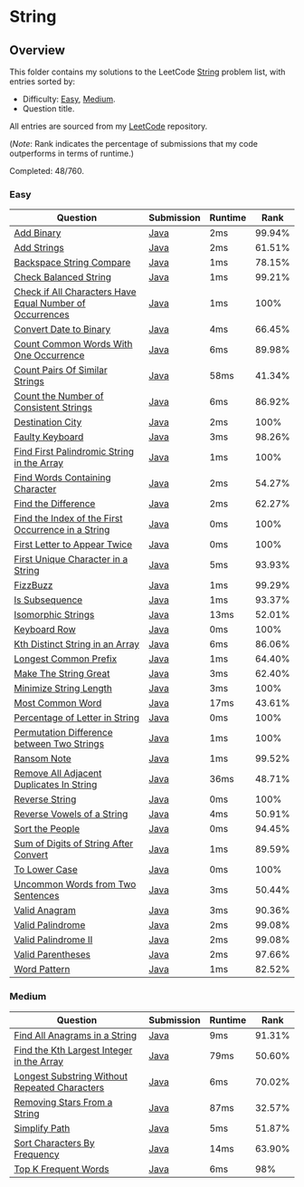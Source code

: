# String

## Overview
This folder contains my solutions to the LeetCode [String](https://leetcode.com/problem-list/string/) problem list,
with entries sorted by:
- Difficulty: [Easy](#easy), [Medium](#medium).
- Question title.

All entries are sourced from my [LeetCode](https://github.com/shumarb/leetcode) repository.

(*Note*: Rank indicates the percentage of submissions that my code outperforms in terms of runtime.)

Completed: 48/760.

### Easy
| Question                                                                                                                                                        | Submission                                                                                                                   | Runtime | Rank   |
|-----------------------------------------------------------------------------------------------------------------------------------------------------------------|------------------------------------------------------------------------------------------------------------------------------|---------|--------|
| [Add Binary](https://leetcode.com/problems/add-binary/description/)                                                                                             | [Java](https://github.com/shumarb/leetcode/blob/main/submissions/java/AddBinary.java)                                        | 2ms     | 99.94% |
| [Add Strings](https://leetcode.com/problems/add-strings/description/)                                                                                           | [Java](https://github.com/shumarb/leetcode/blob/main/submissions/java/AddStrings.java)                                       | 2ms     | 61.51% |
| [Backspace String Compare](https://leetcode.com/problems/backspace-string-compare/description/)                                                                 | [Java](https://github.com/shumarb/leetcode/blob/main/submissions/java/BackspaceStringCompare.java)                           | 1ms     | 78.15% |
| [Check Balanced String](https://leetcode.com/problems/check-balanced-string/description/)                                                                       | [Java](https://github.com/shumarb/leetcode/blob/main/submissions/java/CheckedBalancedString.java)                            | 1ms     | 99.21% |
| [Check if All Characters Have Equal Number of Occurrences](https://leetcode.com/problems/check-if-all-characters-have-equal-number-of-occurrences/description/) | [Java](https://github.com/shumarb/leetcode/blob/main/submissions/java/CheckIfAllCharactersHaveEqualNumberOfOccurrences.java) | 1ms     | 100%   |
| [Convert Date to Binary](https://leetcode.com/problems/convert-date-to-binary/description/)                                                                     | [Java](https://github.com/shumarb/leetcode/blob/main/submissions/java/ConvertDateToBinary.java)                              | 4ms     | 66.45% |
| [Count Common Words With One Occurrence](https://leetcode.com/problems/count-common-words-with-one-occurrence/description/)                                     | [Java](https://github.com/shumarb/leetcode/blob/main/submissions/java/CountCommonWordsWithOneOccurrence.java)                | 6ms     | 89.98% |
| [Count Pairs Of Similar Strings](https://leetcode.com/problems/count-pairs-of-similar-strings//description/)                                                    | [Java](https://github.com/shumarb/leetcode/blob/main/submissions/java/CountPairsOfSimilarStrings.java)                       | 58ms    | 41.34% |
| [Count the Number of Consistent Strings](https://leetcode.com/problems/count-the-number-of-consistent-strings/description/)                                     | [Java](https://github.com/shumarb/leetcode/blob/main/submissions/java/CountTheNumberOfConsistentStrings.java)                | 6ms     | 86.92% |
| [Destination City](https://leetcode.com/problems/destination-city/description/)                                                                                 | [Java](https://github.com/shumarb/leetcode/blob/main/submissions/java/DestinationCity.java)                                  | 2ms     | 100%   |
| [Faulty Keyboard](https://leetcode.com/problems/faulty-keyboard/description/)                                                                                   | [Java](https://github.com/shumarb/leetcode/blob/main/submissions/java/FaultyKeyboard.java)                                   | 3ms     | 98.26% |
| [Find First Palindromic String in the Array](https://leetcode.com/problems/find-all-numbers-disappeared-in-an-array/description/)                               | [Java](https://github.com/shumarb/leetcode/blob/main/submissions/java/FindFirstPalindromicStringInTheArray.java)             | 1ms     | 100%   |
| [Find Words Containing Character](https://leetcode.com/problems/find-words-containing-character/description/)                                                   | [Java](https://github.com/shumarb/leetcode/blob/main/submissions/java/FindWordsContainingCharacter.java)                     | 2ms     | 54.27% |
| [Find the Difference](https://leetcode.com/problems/find-the-difference/description/)                                                                           | [Java](https://github.com/shumarb/leetcode/blob/main/submissions/java/FindTheDifference.java)                                | 2ms     | 62.27% |
| [Find the Index of the First Occurrence in a String](https://leetcode.com/problems/find-the-index-of-the-first-occurrence-in-a-string/)                         | [Java](https://github.com/shumarb/leetcode/blob/main/submissions/java/FindTheIndexOfTheFirstOccurrenceInAString.java)        | 0ms     | 100%   |
| [First Letter to Appear Twice](https://leetcode.com/problems/first-letter-to-appear-twice/description/)                                                         | [Java](https://github.com/shumarb/leetcode/blob/main/submissions/java/FirstLetterToAppearTwice.java)                         | 0ms     | 100%   |
| [First Unique Character in a String](https://leetcode.com/problems/first-unique-character-in-a-string/description/)                                             | [Java](https://github.com/shumarb/leetcode/blob/main/submissions/java/FirstUniqueCharacterInAString.java)                    | 5ms     | 93.93% |
| [FizzBuzz](https://leetcode.com/problems/fizz-buzz/description/)                                                                                                | [Java](https://github.com/shumarb/leetcode/blob/main/submissions/java/FizzBuzz.java)                                         | 1ms     | 99.29% |
| [Is Subsequence](https://leetcode.com/problems/is-subsequence/description/)                                                                                     | [Java](https://github.com/shumarb/leetcode/blob/main/submissions/java/IsSubsequence.java)                                    | 1ms     | 93.37% |
| [Isomorphic Strings](https://leetcode.com/problems/isomorphic-strings/description/)                                                                             | [Java](https://github.com/shumarb/leetcode/blob/main/submissions/java/IsomorphicStrings.java)                                | 13ms    | 52.01% |
| [Keyboard Row](https://leetcode.com/problems/keyboard-row/description/)                                                                                         | [Java](https://github.com/shumarb/leetcode/blob/main/submissions/java/KeyboardRow.java)                                      | 0ms     | 100%   |
| [Kth Distinct String in an Array](https://leetcode.com/problems/kth-distinct-string-in-an-array/description/)                                                   | [Java](https://github.com/shumarb/leetcode/blob/main/submissions/java/KthDistinctStringInAnArray.java)                       | 6ms     | 86.06% |
| [Longest Common Prefix](https://leetcode.com/problems/longest-common-prefix//description/)                                                                      | [Java](https://github.com/shumarb/leetcode/blob/main/submissions/java/LongestCommonPrefix.java)                              | 1ms     | 64.40% |
| [Make The String Great](https://leetcode.com/problems/make-the-string-great/description/)                                                                       | [Java](https://github.com/shumarb/leetcode/blob/main/submissions/java/MakeTheStringGreat.java)                               | 3ms     | 62.40% |
| [Minimize String Length](https://leetcode.com/problems/minimize-string-length/description/)                                                                     | [Java](https://github.com/shumarb/leetcode/blob/main/submissions/java/MinimizeStringLength.java)                             | 3ms     | 100%   |
| [Most Common Word](https://leetcode.com/problems/most-common-word/description/)                                                                                 | [Java](https://github.com/shumarb/leetcode/blob/main/submissions/java/MostCommonWord.java)                                   | 17ms    | 43.61% |
| [Percentage of Letter in String](https://leetcode.com/problems/percentage-of-letter-in-string/description/)                                                     | [Java](https://github.com/shumarb/leetcode/blob/main/submissions/java/PercentageOfLetterInString.java)                       | 0ms     | 100%   |
| [Permutation Difference between Two Strings](https://leetcode.com/problems/permutation-difference-between-two-strings/description/)                             | [Java](https://github.com/shumarb/leetcode/blob/main/submissions/java/PermutationDifferenceBetweenTwoStrings.java)           | 1ms     | 100%   |
| [Ransom Note](https://leetcode.com/problems/ransom-note/description/)                                                                                           | [Java](https://github.com/shumarb/leetcode/blob/main/submissions/java/RansomNote.java)                                       | 1ms     | 99.52% |
| [Remove All Adjacent Duplicates In String](https://leetcode.com/problems/remove-all-adjacent-duplicates-in-string/description/)                                 | [Java](https://github.com/shumarb/leetcode/blob/main/submissions/java/RemoveAllAdjacentDuplicatesInString.java)              | 36ms    | 48.71% |
| [Reverse String](https://leetcode.com/problems/reverse-string/description/)                                                                                     | [Java](https://github.com/shumarb/leetcode/blob/main/submissions/java/ReverseString.java)                                    | 0ms     | 100%   |
| [Reverse Vowels of a String](https://leetcode.com/problems/reverse-vowels-of-a-string/description/)                                                             | [Java](https://github.com/shumarb/leetcode/blob/main/submissions/java/ReverseVowelsOfAString.java)                           | 4ms     | 50.91% |
| [Sort the People](https://leetcode.com/problems/sort-the-people/description/)                                                                                   | [Java](https://github.com/shumarb/leetcode/blob/main/submissions/java/SortThePeople.java)                                    | 0ms     | 94.45% |
| [Sum of Digits of String After Convert](https://leetcode.com/problems/sum-of-digits-of-string-after-convert/description/)                                       | [Java](https://github.com/shumarb/leetcode/blob/main/submissions/java/SumOfDigitsOfStringAfterConvert.java)                  | 1ms     | 89.59% |
| [To Lower Case](https://leetcode.com/problems/to-lower-case/description/)                                                                                       | [Java](https://github.com/shumarb/leetcode/blob/main/submissions/java/ToLowerCase.java)                                      | 0ms     | 100%   |
| [Uncommon Words from Two Sentences](https://leetcode.com/problems/uncommon-words-from-two-sentences/description/)                                               | [Java](https://github.com/shumarb/leetcode/blob/main/submissions/java/UncommonWordsFromTwoSentences.java)                    | 3ms     | 50.44% |
| [Valid Anagram](https://leetcode.com/problems/valid-anagram/description/)                                                                                       | [Java](https://github.com/shumarb/leetcode/blob/main/submissions/java/ValidAnagram.java)                                     | 3ms     | 90.36% |
| [Valid Palindrome](https://leetcode.com/problems/valid-palindrome/description/)                                                                                 | [Java](https://github.com/shumarb/leetcode/blob/main/submissions/java/ValidPalindrome.java)                                  | 2ms     | 99.08% |
| [Valid Palindrome II](https://leetcode.com/problems/valid-palindrome-ii/description/)                                                                           | [Java](https://github.com/shumarb/leetcode/blob/main/submissions/java/ValidPalindromeTwo.java)                               | 2ms     | 99.08% |
| [Valid Parentheses](https://leetcode.com/problems/valid-parentheses/description/)                                                                               | [Java](https://github.com/shumarb/leetcode/blob/main/submissions/java/ValidParentheses.java)                                 | 2ms     | 97.66% |
| [Word Pattern](https://leetcode.com/problems/word-pattern/description/)                                                                                         | [Java](https://github.com/shumarb/leetcode/blob/main/submissions/java/WordPattern.java)                                      | 1ms     | 82.52% |

### Medium
| Question                                                                                                                                   | Submission                                                                                                            | Runtime | Rank   |
|--------------------------------------------------------------------------------------------------------------------------------------------|-----------------------------------------------------------------------------------------------------------------------|---------|--------|
| [Find All Anagrams in a String](https://leetcode.com/problems/find-all-anagrams-in-a-string/description/)                                  | [Java](https://github.com/shumarb/leetcode/blob/main/submissions/java/FindAllAnagramsInAString.java)                  | 9ms     | 91.31% |
| [Find the Kth Largest Integer in the Array](https://leetcode.com/problems/find-the-kth-largest-integer-in-the-array/description/)          | [Java](https://github.com/shumarb/leetcode/blob/main/submissions/java/FindTheDuplicateNumber.java)                    | 79ms    | 50.60% |
| [Longest Substring Without Repeated Characters](https://leetcode.com/problems/longest-substring-without-repeating-characters/description/) | [Java](https://github.com/shumarb/leetcode/blob/main/submissions/java/LongestSubstringWithoutRepeatedCharacters.java) | 6ms     | 70.02% |
| [Removing Stars From a String](https://leetcode.com/problems/removing-stars-from-a-string/description/)                                    | [Java](https://github.com/shumarb/leetcode/blob/main/submissions/java/RemovingStarsFromAString.java)                  | 87ms    | 32.57% |
| [Simplify Path](https://leetcode.com/problems/simplify-path/description/)                                                                  | [Java](https://github.com/shumarb/leetcode/blob/main/submissions/java/SimplifyPath.java)                              | 5ms     | 51.87% |
| [Sort Characters By Frequency](https://leetcode.com/problems/sort-characters-by-frequency/description/)                                    | [Java](https://github.com/shumarb/leetcode/blob/main/submissions/java/SortCharactersByFrequency.java)                 | 14ms    | 63.90% |
| [Top K Frequent Words](https://leetcode.com/problems/top-k-frequent-words/description/)                                                    | [Java](https://github.com/shumarb/leetcode/blob/main/submissions/java/TopKFrequentWords.java)                         | 6ms     | 98%    | 
